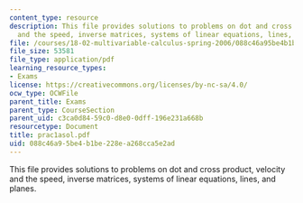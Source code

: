 ```yaml
---
content_type: resource
description: This file provides solutions to problems on dot and cross product, velocity
  and the speed, inverse matrices, systems of linear equations, lines, and planes.
file: /courses/18-02-multivariable-calculus-spring-2006/088c46a95be4b1be228ea268cca5e2ad_prac1asol.pdf
file_size: 53581
file_type: application/pdf
learning_resource_types:
- Exams
license: https://creativecommons.org/licenses/by-nc-sa/4.0/
ocw_type: OCWFile
parent_title: Exams
parent_type: CourseSection
parent_uid: c3ca0d84-59c0-d8e0-0dff-196e231a668b
resourcetype: Document
title: prac1asol.pdf
uid: 088c46a9-5be4-b1be-228e-a268cca5e2ad
---
```

This file provides solutions to problems on dot and cross product, velocity and the speed, inverse matrices, systems of linear equations, lines, and planes.